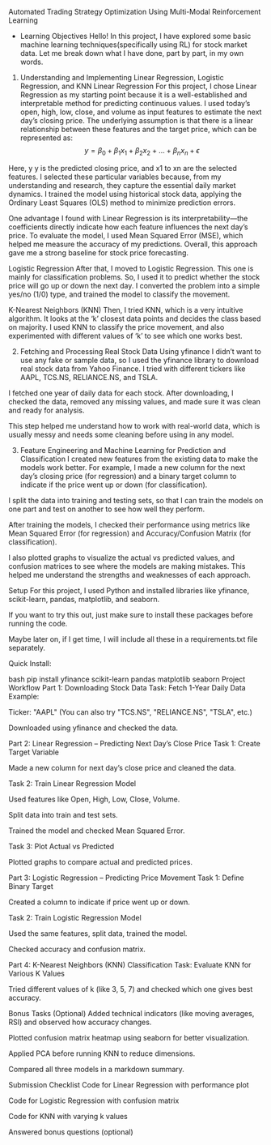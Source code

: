 Automated Trading Strategy Optimization Using Multi-Modal Reinforcement Learning

- Learning Objectives
  Hello! In this project, I have explored some basic machine learning techniques(specifically using RL) for stock market data. Let me break down what I have done, part by part, in my own words.

1. Understanding and Implementing Linear Regression, Logistic Regression, and KNN
   Linear Regression
   For this project, I chose Linear Regression as my starting point because it is a well-established and interpretable method for predicting continuous values. I used today’s open, high, low, close, and volume as input features to estimate the next day’s closing price. The underlying assumption is that there is a linear relationship between these features and the target price, which can be represented as: $$y = \beta_0 + \beta_1 x_1 + \beta_2 x_2 + \ldots + \beta_n x_n + \epsilon$$

Here,
y
y is the predicted closing price, and x1 to xn are the selected features. I selected these particular variables because, from my understanding and research, they capture the essential daily market dynamics. I trained the model using historical stock data, applying the Ordinary Least Squares (OLS) method to minimize prediction errors.

One advantage I found with Linear Regression is its interpretability—the coefficients directly indicate how each feature influences the next day’s price. To evaluate the model, I used Mean Squared Error (MSE), which helped me measure the accuracy of my predictions. Overall, this approach gave me a strong baseline for stock price forecasting.

Logistic Regression
After that, I moved to Logistic Regression. This one is mainly for classification problems. So, I used it to predict whether the stock price will go up or down the next day. I converted the problem into a simple yes/no (1/0) type, and trained the model to classify the movement.

K-Nearest Neighbors (KNN)
Then, I tried KNN, which is a very intuitive algorithm. It looks at the ‘k’ closest data points and decides the class based on majority. I used KNN to classify the price movement, and also experimented with different values of ‘k’ to see which one works best.

2. Fetching and Processing Real Stock Data Using yfinance
   I didn’t want to use any fake or sample data, so I used the yfinance library to download real stock data from Yahoo Finance. I tried with different tickers like AAPL, TCS.NS, RELIANCE.NS, and TSLA.

I fetched one year of daily data for each stock. After downloading, I checked the data, removed any missing values, and made sure it was clean and ready for analysis.

This step helped me understand how to work with real-world data, which is usually messy and needs some cleaning before using in any model.

3. Feature Engineering and Machine Learning for Prediction and Classification
   I created new features from the existing data to make the models work better. For example, I made a new column for the next day’s closing price (for regression) and a binary target column to indicate if the price went up or down (for classification).

I split the data into training and testing sets, so that I can train the models on one part and test on another to see how well they perform.

After training the models, I checked their performance using metrics like Mean Squared Error (for regression) and Accuracy/Confusion Matrix (for classification).

I also plotted graphs to visualize the actual vs predicted values, and confusion matrices to see where the models are making mistakes. This helped me understand the strengths and weaknesses of each approach.

Setup
For this project, I used Python and installed libraries like yfinance, scikit-learn, pandas, matplotlib, and seaborn.

If you want to try this out, just make sure to install these packages before running the code.

Maybe later on, if I get time, I will include all these in a requirements.txt file separately.

Quick Install:

bash
pip install yfinance scikit-learn pandas matplotlib seaborn
Project Workflow
Part 1: Downloading Stock Data
Task: Fetch 1-Year Daily Data
Example:

Ticker: "AAPL" (You can also try "TCS.NS", "RELIANCE.NS", "TSLA", etc.)

Downloaded using yfinance and checked the data.

Part 2: Linear Regression – Predicting Next Day’s Close Price
Task 1: Create Target Variable

Made a new column for next day’s close price and cleaned the data.

Task 2: Train Linear Regression Model

Used features like Open, High, Low, Close, Volume.

Split data into train and test sets.

Trained the model and checked Mean Squared Error.

Task 3: Plot Actual vs Predicted

Plotted graphs to compare actual and predicted prices.

Part 3: Logistic Regression – Predicting Price Movement
Task 1: Define Binary Target

Created a column to indicate if price went up or down.

Task 2: Train Logistic Regression Model

Used the same features, split data, trained the model.

Checked accuracy and confusion matrix.

Part 4: K-Nearest Neighbors (KNN) Classification
Task: Evaluate KNN for Various K Values

Tried different values of k (like 3, 5, 7) and checked which one gives best accuracy.

Bonus Tasks (Optional)
Added technical indicators (like moving averages, RSI) and observed how accuracy changes.

Plotted confusion matrix heatmap using seaborn for better visualization.

Applied PCA before running KNN to reduce dimensions.

Compared all three models in a markdown summary.

Submission Checklist
Code for Linear Regression with performance plot

Code for Logistic Regression with confusion matrix

Code for KNN with varying k values

Answered bonus questions (optional)

